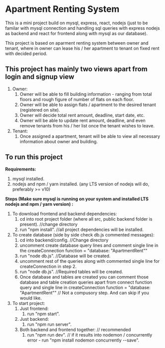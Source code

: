 # Apartment Renting System

This is a mini project build on mysql, express, react, nodejs (just to be familar with mysql connection and handling sql queries with express nodejs as backend and react for frontend along with mysql as our database).

This project is based on aparment renting system between owner and tenant, where in owner can lease his / her apartment to tenant on fixed rent with decided period.

## This project has mainly two views apart from login and signup view

1. Owner:
   1. Owner will be able to fill building information - ranging from total floors and rough figure of number of flats on each floor.
   1. Owner will be able to assign flats / apartment to the desired tenant (registered on site).
   1. Owner will decide total rent amount, deadline, start date, etc.
   1. Owner will be able to update rent amount, deadline, and even remove tenants from his / her list once the tenant wishes to leave.
1. Tenant:
   1. Once assigned a apartment, tenant will be able to view all necessary information about owner and building.

## To run this project

**Requirements:**

1. mysql installed.
1. nodejs and npm / yarn installed. (any LTS version of nodejs will do, preferably >= v10)

**Steps (Make sure mysql is running on your system and installed LTS nodejs and npm / yarn version) :**

1. To download frontend and backend dependencies:
   1. cd into root project folder (where all src, public backend folder is present). //change directory
   1. run "npm install". //all project dependencies will be installed.
1. To create database (side by side check db.js commented messages):
   1. cd into backend/config. //Change directory
   1. uncomment create database query lines and comment single line in the createConnection function = "database: "ApartmentRent""
   1. run "node db.js". //Database will be created.
   1. uncomment rest of the queries along with commented single line for createConnection in step 2.
   1. run "node db.js". //Required tables will be created.
   1. Once database and tables are created you can comment those database and table creation queries apart from connect function query and single line in createConnection function = "database: "ApartmentRent"" // Not a compusory step. And can skip if you would like.
1. To start project:
   1. Just frontend:
      1. run "npm start".
   1. Just backend:
      1. run "npm run server".
   1. Both backend and frontend together: // recommended
      1. run "npm run dev".
         // if it results into nodemon / concurrently error - run "npm install nodemon concurrently --save".
